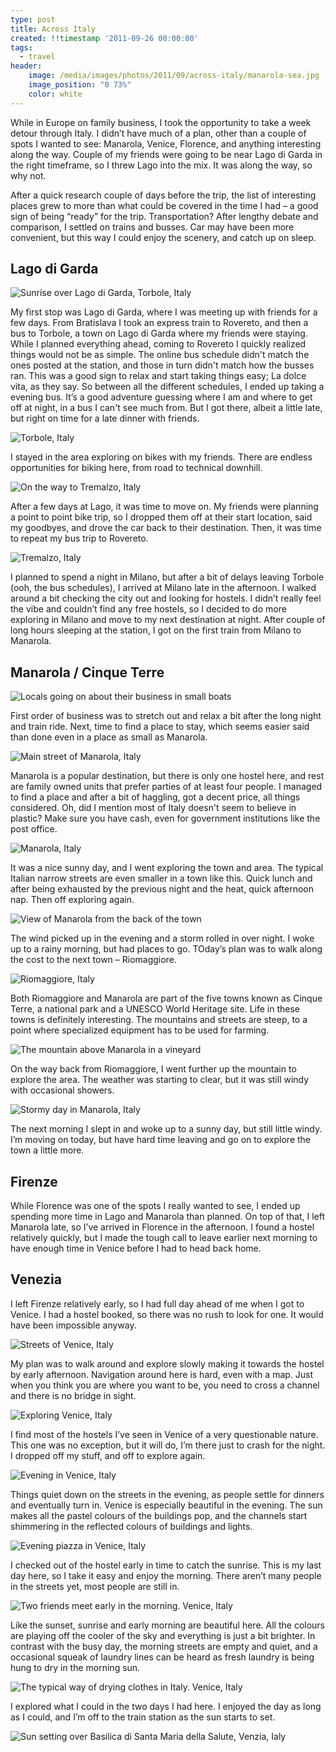 ```yaml
---
type: post
title: Across Italy
created: !!timestamp '2011-09-26 00:00:00'
tags:
  - travel
header:
    image: /media/images/photos/2011/09/across-italy/manarola-sea.jpg
    image_position: "0 73%"
    color: white
---
```

While in Europe on family business, I took the opportunity to take a week detour through Italy. I didn’t have much of a plan, other than a couple of spots I wanted to see: Manarola, Venice, Florence, and anything interesting along the way. Couple of my friends were going to be near Lago di Garda in the right timeframe, so I threw Lago into the mix. It was along the way, so why not.

After a quick research couple of days before the trip, the list of interesting places grew to more than what could be covered in the time I had – a good sign of being “ready” for the trip. Transportation? After lengthy debate and comparison, I settled on trains and busses. Car may have been more convenient, but this way I could enjoy the scenery, and catch up on sleep.

## Lago di Garda

![Sunrise over Lago di Garda, Torbole, Italy][lago-sunrise]

My first stop was Lago di Garda, where I was meeting up with friends for a few days. From Bratislava I took an express train to Rovereto, and then a bus to Torbole, a town on Lago di Garda where my friends were staying. While I planned everything ahead, coming to Rovereto I quickly realized things would not be as simple. The online bus schedule didn't match the ones posted at the station, and those in turn didn't match how the busses ran. This was a good sign to relax and start taking things easy; La dolce vita, as they say. So between all the different schedules, I ended up taking a evening bus. It’s a good adventure guessing where I am and where to get off at night, in a bus I can't see much from. But I got there, albeit a little late, but right on time for a late dinner with friends.

![Torbole, Italy][lago-torbole]

I stayed in the area exploring on bikes with my friends. There are endless opportunities for biking here, from road to technical downhill.

![On the way to Tremalzo, Italy][lago-tremalzo-views]

After a few days at Lago, it was time to move on. My friends were planning a point to point bike trip, so I dropped them off at their start location, said my goodbyes, and drove the car back to their destination. Then, it was time to repeat my bus trip to Rovereto.

![Tremalzo, Italy][lago-tremalzo]

I planned to spend a night in Milano, but after a bit of delays leaving Torbole (ooh, the bus schedules), I arrived at Milano late in the afternoon. I walked around a bit checking the city out and looking for hostels. I didn’t really feel the vibe and couldn’t find any free hostels, so I decided to do more exploring in Milano and move to my next destination at night. After couple of long hours sleeping at the station, I got on the first train from Milano to Manarola.

## Manarola / Cinque Terre

![Locals going on about their business in small boats][manarola-sea]

First order of business was to stretch out and relax a bit after the long night and train ride. Next, time to find a place to stay, which seems easier said than done even in a place as small as Manarola.

![Main street of Manarola, Italy][manarola-mainstreet]

Manarola is a popular destination, but there is only one hostel here, and rest are family owned units that prefer parties of at least four people. I managed to find a place and after a bit of haggling, got a decent price, all things considered. Oh, did I mention most of Italy doesn't seem to believe in plastic? Make sure you have cash, even for government institutions like the post office.

![Manarola, Italy][manarola]

It was a nice sunny day, and I went exploring the town and area. The typical Italian narrow streets are even smaller in a town like this. Quick lunch and after being exhausted by the previous night and the heat, quick afternoon nap. Then off exploring again.

![View of Manarola from the back of the town][manarola-pano]

The wind picked up in the evening and a storm rolled in over night. I woke up to a rainy morning, but had places to go. TOday’s plan was to walk along the cost to the next town – Riomaggiore.

![Riomaggiore, Italy][manarola-riomaggiore]

Both Riomaggiore and Manarola are part of the five towns known as Cinque Terre, a national park and a UNESCO World Heritage site. Life in these towns is definitely interesting. The mountains and streets are steep, to a point where specialized equipment has to be used for farming.

![The mountain above Manarola in a vineyard][manarola-fields]

On the way back from Riomaggiore, I went further up the mountain to explore the area. The weather was starting to clear, but it was still windy with occasional showers.

![Stormy day in Manarola, Italy][manarola-storm]

The next morning I slept in and woke up to a sunny day, but still little windy. I’m moving on today, but have hard time leaving and go on to explore the town a little more.


## Firenze

While Florence was one of the spots I really wanted to see, I ended up spending more time in Lago and Manarola than planned. On top of that, I left Manarola late, so I’ve arrived in Florence in the afternoon. I found a hostel relatively quickly, but I made the tough call to leave earlier next morning to have enough time in Venice before I had to head back home.

## Venezia

I left Firenze relatively early, so I had full day ahead of me when I got to Venice. I had a hostel booked, so there was no rush to look for one. It would have been impossible anyway.

![Streets of Venice, Italy][venezia-welcome]

My plan was to walk around and explore slowly making it towards the hostel by early afternoon. Navigation around here is hard, even with a map. Just when you think you are where you want to be, you need to cross a channel and there is no bridge in sight.

![Exploring Venice, Italy][venezia-exploring]

I find most of the hostels I’ve seen in Venice of a very questionable nature. This one was no exception, but it will do, I’m there just to crash for the night. I dropped off my stuff, and off to explore again.

![Evening in Venice, Italy][venezia-evening]

Things quiet down on the streets in the evening, as people settle for dinners and eventually turn in. Venice is especially beautiful in the evening. The sun makes all the pastel colours of the buildings pop, and the channels start shimmering in the reflected colours of buildings and lights.

![Evening piazza in Venice, Italy][venezia-evening-piazza]

I checked out of the hostel early in time to catch the sunrise. This is my last day here, so I take it easy and enjoy the morning. There aren’t many people in the streets yet, most people are still in.

![Two friends meet early in the morning. Venice, Italy][venezia-morning]

Like the sunset, sunrise and early morning are beautiful here. All the colours are playing off the cooler of the sky and everything is just a bit brighter. In contrast with the busy day, the morning streets are empty and quiet, and a occasional squeak of laundry lines can be heard as fresh laundry is being hung to dry in the morning sun.

![The typical way of drying clothes in Italy. Venice, Italy][venezia-clothes]

I explored what I could in the two days I had here. I enjoyed the day as long as I could, and I’m off to the train station as the sun starts to set.

![Sun setting over Basilica di Santa Maria della Salute, Venzia, Ialy][venezia-sunset]

[lago-sunrise]: /media/images/photos/2011/09/across-italy/lago-sunrise.jpg
[lago-torbole]: /media/images/photos/2011/09/across-italy/lago-torbole.jpg
[lago-tremalzo-views]: /media/images/photos/2011/09/across-italy/lago-tremalzo2.jpg
[lago-tremalzo]: /media/images/photos/2011/09/across-italy/lago-tremalzo.jpg
[manarola-sea]: /media/images/photos/2011/09/across-italy/manarola-sea.jpg
[manarola]: /media/images/photos/2011/09/across-italy/manarola.jpg
[manarola-mainstreet]: /media/images/photos/2011/09/across-italy/manarola-mainstreet.jpg
[manarola-storm]: /media/images/photos/2011/09/across-italy/manarola-storm.jpg
[manarola-fields]: /media/images/photos/2011/09/across-italy/manarola-fields.jpg
[manarola-riomaggiore]: /media/images/photos/2011/09/across-italy/manarola-riomaggiore.jpg
[manarola-pano]: /media/images/photos/2011/09/across-italy/manarola-pano.jpg
[venezia-welcome]: /media/images/photos/2011/09/across-italy/venezia-welcome.jpg
[venezia-exploring]: /media/images/photos/2011/09/across-italy/venezia-exploring.jpg
[venezia-evening]: /media/images/photos/2011/09/across-italy/venezia-evening.jpg
[venezia-evening-piazza]: /media/images/photos/2011/09/across-italy/venezia-evening-piazza.jpg
[venezia-morning]: /media/images/photos/2011/09/across-italy/venezia-morning.jpg
[venezia-clothes]: /media/images/photos/2011/09/across-italy/venezia-clothes.jpg
[venezia-sunset]: /media/images/photos/2011/09/across-italy/venezia-sunset.jpg

